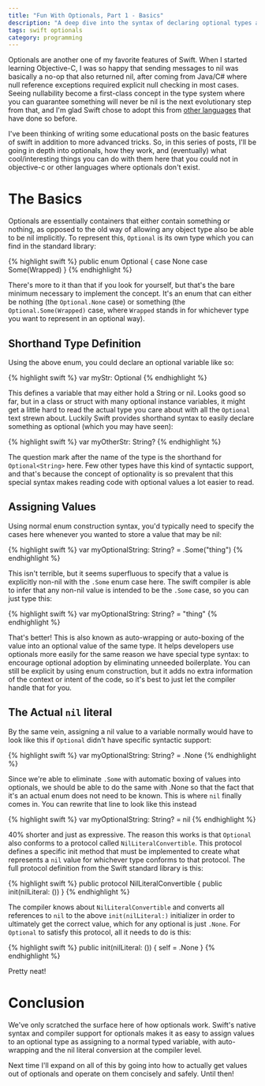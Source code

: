 ```yaml
---
title: "Fun With Optionals, Part 1 - Basics"
description: "A deep dive into the syntax of declaring optional types and assigning values to optional variables"
tags: swift optionals
category: programming
---
```


Optionals are another one of my favorite features of Swift. When I started learning Objective-C, I was so happy that sending messages to nil was basically a no-op that also returned nil, after coming from Java/C# where null reference exceptions required explicit null checking in most cases. Seeing nullability become a first-class concept in the type system where you can guarantee something will never be nil is the next evolutionary step from that, and I'm glad Swift chose to adopt this from [other languages](https://en.wikipedia.org/wiki/Option_type) that have done so before.

I've been thinking of writing some educational posts on the basic features of swift in addition to more advanced tricks. So, in this series of posts, I'll be going in depth into optionals, how they work, and (eventually) what cool/interesting things you can do with them here that you could not in objective-c or other languages where optionals don't exist.

# The Basics

Optionals are essentially containers that either contain something or nothing, as opposed to the old way of allowing any object type also be able to be nil implicitly. To represent this, `Optional` is its own type which you can find in the standard library:

{% highlight swift %}
public enum Optional<Wrapped> {
    case None
    case Some(Wrapped)
}
{% endhighlight %}

There's more to it than that if you look for yourself, but that's the bare minimum necessary to implement the concept. It's an enum that can either be nothing (the `Optional.None` case) or something (the `Optional.Some(Wrapped)` case, where `Wrapped` stands in for whichever type you want to represent in an optional way).

## Shorthand Type Definition

Using the above enum, you could declare an optional variable like so:

{% highlight swift %}
var myStr: Optional<String>
{% endhighlight %}

This defines a variable that may either hold a String or nil. Looks good so far, but in a class or struct with many optional instance variables, it might get a little hard to read the actual type you care about with all the `Optional` text strewn about. Luckily Swift provides shorthand syntax to easily declare something as optional (which you may have seen):

{% highlight swift %}
var myOtherStr: String?
{% endhighlight %}

The question mark after the name of the type is the shorthand for `Optional<String>` here. Few other types have this kind of syntactic support, and that's because the concept of optionality is so prevalent that this special syntax makes reading code with optional values a lot easier to read.

## Assigning Values

Using normal enum construction syntax, you'd typically need to specify the cases here whenever you wanted to store a value that may be nil:

{% highlight swift %}
var myOptionalString: String? = .Some("thing")
{% endhighlight %}

This isn't terrible, but it seems superfluous to specify that a value is explicitly non-nil with the `.Some` enum case here. The swift compiler is able to infer that any non-nil value is intended to be the `.Some` case, so you can just type this:

{% highlight swift %}
var myOptionalString: String? = "thing"
{% endhighlight %}

That's better! This is also known as auto-wrapping or auto-boxing of the value into an optional value of the same type. It helps developers use optionals more easily for the same reason we have special type syntax: to encourage optional adoption by eliminating unneeded boilerplate. You can still be explicit by using enum construction, but it adds no extra information of the context or intent of the code, so it's best to just let the compiler handle that for you.

## The Actual `nil` literal

By the same vein, assigning a nil value to a variable normally would have to look like this if `Optional` didn't have specific syntactic support:

{% highlight swift %}
var myOptionalString: String? = .None
{% endhighlight %}

Since we're able to eliminate `.Some` with automatic boxing of values into optionals, we should be able to do the same with .None so that the fact that it's an actual enum does not need to be known. This is where `nil` finally comes in. You can rewrite that line to look like this instead

{% highlight swift %}
var myOptionalString: String? = nil
{% endhighlight %}

40% shorter and just as expressive. The reason this works is that `Optional` also conforms to a protocol called `NilLiteralConvertible`. This protocol defines a specific init method that must be implemented to create what represents a `nil` value for whichever type conforms to that protocol. The full protocol definition from the Swift standard library is this:

{% highlight swift %}
public protocol NilLiteralConvertible {
    public init(nilLiteral: ())
}
{% endhighlight %}

The compiler knows about `NilLiteralConvertible` and converts all references to `nil` to the above `init(nilLiteral:)` initializer in order to ultimately get the correct value, which for  any optional is just `.None`. For `Optional` to satisfy this protocol, all it needs to do is this:

{% highlight swift %}
public init(nilLiteral: ()) {
    self = .None
}
{% endhighlight %}

Pretty neat!

# Conclusion

We've only scratched the surface here of how optionals work. Swift's native syntax and compiler support for optionals makes it as easy to assign values to an optional type as assigning to a normal typed variable, with auto-wrapping and the nil literal conversion at the compiler level.

Next time I'll expand on all of this by going into how to actually get values out of optionals and operate on them concisely and safely. Until then!

